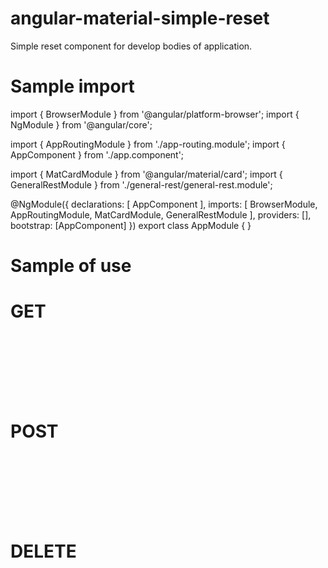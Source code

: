 # angular-material-simple-reset

Simple reset component for develop bodies of application.

# Sample import

import { BrowserModule } from '@angular/platform-browser';
import { NgModule } from '@angular/core';

import { AppRoutingModule } from './app-routing.module';
import { AppComponent } from './app.component';

import { MatCardModule } from '@angular/material/card';
import { GeneralRestModule } from './general-rest/general-rest.module';

@NgModule({
  declarations: [
    AppComponent
  ],
  imports: [
    BrowserModule,
    AppRoutingModule,
    MatCardModule,
    GeneralRestModule
  ],
  providers: [],
  bootstrap: [AppComponent]
})
export class AppModule { }

# Sample of use

<h1>GET</h1>
<div style="max-width: calc(100vw - 100px); padding: 50px;">
  <mat-card style="margin: auto;">
    <mat-card-content>
      <general-rest method="GET" url="https://es.gravatar.com/205e460b479e2e5b48aec07710c08d50.json"></general-rest>
    </mat-card-content>
  </mat-card>
</div>

<h1>POST</h1>
<div style="max-width: calc(100vw - 100px); padding: 50px;">
  <mat-card style="margin: auto;">
    <mat-card-content>
      <general-rest method="POST" url="https://httpbin.org/post" [content]='content'></general-rest>
    </mat-card-content>
  </mat-card>
</div>

<h1>DELETE</h1>
<div style="max-width: calc(100vw - 100px); padding: 50px;">
  <mat-card style="margin: auto;">
    <mat-card-content>
      <general-rest method="DELETE" url="https://httpbin.org/delete"></general-rest>
    </mat-card-content>
  </mat-card>
</div>

